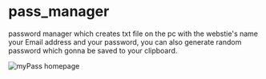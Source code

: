 # pass_manager
password manager which creates txt file on the pc with the webstie's name your Email address and your password, you can also generate random password which gonna be saved to your clipboard.


![myPass homepage](https://user-images.githubusercontent.com/29983344/152199878-44330101-d0ae-4266-a07f-d03c806690e2.png)
